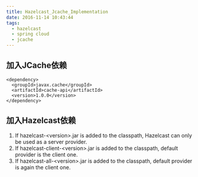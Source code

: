 ```yaml
---
title: Hazelcast_Jcache_Implementation
date: 2016-11-14 10:43:44
tags:
  - hazelcast
  - spring cloud
  - jcache
---
```


## 加入JCache依赖
```
<dependency>
  <groupId>javax.cache</groupId>
  <artifactId>cache-api</artifactId>
  <version>1.0.0</version>
</dependency>
```

## 加入Hazelcast依赖
1. If hazelcast-\<version>.jar is added to the classpath, Hazelcast can only be used as a server provider.
2. If hazelcast-client-\<version>.jar is added to the classpath, default provider is the client one.
3. If hazelcast-all-\<version>.jar is added to the classpath, default provider is again the client one.